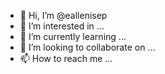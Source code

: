 - 👋 Hi, I’m @eallenisep
- 👀 I’m interested in ...
- 🌱 I’m currently learning ...
- 💞️ I’m looking to collaborate on ...
- 📫 How to reach me ...

<!---
eallenisep/eallenisep is a ✨ special ✨ repository because its `README.md` (this file) appears on your GitHub profile.
You can click the Preview link to take a look at your changes.
--->
